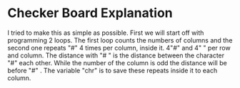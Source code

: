 <h1> Checker Board Explanation </h1>

I tried to make this as simple as possible. First we will start off
with programming 2 loops. The first loop counts the numbers of columns and the
second one repeats "#" 4 times per column, inside it. 4"#" and 4" " per row and
column. The distance with "# " is the distance between the character "#" each
other. While the number of the column is odd the distance will be before "#" .
The variable "chr" is to save these repeats inside it to each column.
